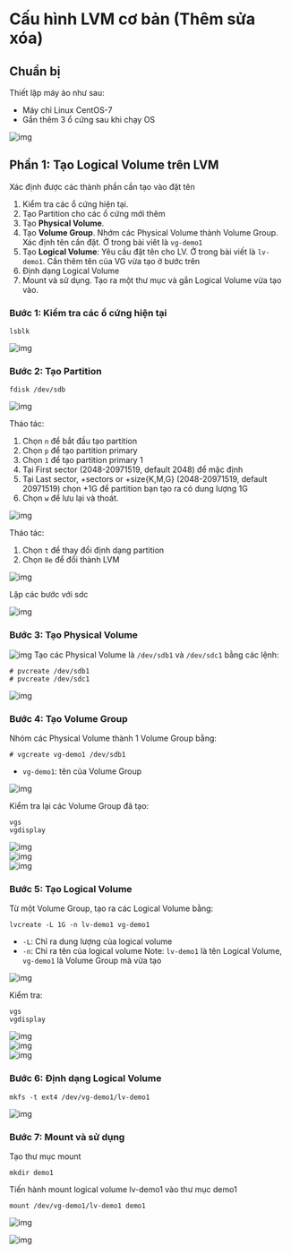 # Cấu hình LVM cơ bản (Thêm sửa xóa)
## Chuẩn bị
Thiết lập máy ảo như sau:
* Máy chỉ Linux CentOS-7
* Gắn thêm 3 ổ cứng sau khi chạy OS

![img](/image/img1.png)

## Phần 1: Tạo Logical Volume trên LVM
Xác định được các thành phần cần tạo vào đặt tên
1. Kiểm tra các ổ cứng hiện tại.
1. Tạo Partition cho các ổ cứng mới thêm
1. Tạo **Physical Volume**. 
1. Tạo **Volume Group**. Nhớm các Physical Volume thành Volume Group. Xác định tên cần đặt. Ở trong bài viêt là `vg-demo1`
1. Tạo **Logical Volume**: Yêu cầu đặt tên cho LV. Ở trong bài viết là `lv-demo1`. Cần thêm tên của VG vừa tạo ở bước trên
1. Định dạng Logical Volume
1. Mount và sử dụng. Tạo ra một thư mục và gắn Logical Volume vừa tạo vào.

### **Bước 1**: Kiểm tra các ổ cứng hiện tại
```
lsblk
```
![img](/image/Screenshot_1.png)

### **Bước 2**: Tạo Partition
```
fdisk /dev/sdb
```

![img](/image/Screenshot_2.png)

Tháo tác:

1. Chọn `n` để bắt đầu tạo partition
1. Chọn `p` để tạo partition primary
1. Chọn `1` để tạo partition primary 1
1. Tại First sector (2048-20971519, default 2048) để mặc định
1. Tại Last sector, +sectors or +size{K,M,G} (2048-20971519, default 20971519) chọn +1G để partition bạn tạo ra có dung lượng 1G
1. Chọn `w` để lưu lại và thoát.

![img](/image/Screenshot_3.png)

Tháo tác:

1. Chọn `t` để thay đổi định dạng partition
2. Chọn `8e` để đổi thành LVM

![img](/image/Screenshot_4.png)

Lặp các bước với sdc

![img](/image/Screenshot_5.png)

### **Bước 3**: Tạo Physical Volume
![img](/image/Screenshot_6.png)
Tạo các Physical Volume là `/dev/sdb1` và `/dev/sdc1` bằng các lệnh:
```
# pvcreate /dev/sdb1
# pvcreate /dev/sdc1
```

![img](/image/Screenshot_7.png)

### **Bước 4**: Tạo Volume Group

Nhóm các Physical Volume thành 1 Volume Group bằng:
```
# vgcreate vg-demo1 /dev/sdb1  
```
* `vg-demo1`: tên của Volume Group

![img](/image/Screenshot_8.png)</br>

Kiểm tra lại các Volume Group đã tạo:
```
vgs
vgdisplay
```

![img](/image/Screenshot_9.png)</br>
![img](/image/Screenshot_10.png)</br>
![img](/image/Screenshot_11.png)

### **Bước 5**: Tạo Logical Volume
Từ một Volume Group, tạo ra các Logical Volume bằng:
```
lvcreate -L 1G -n lv-demo1 vg-demo1
```
* `-L`: Chỉ ra dung lượng của logical volume 
* `-n`: Chỉ ra tên của logical volume Note: `lv-demo1` là tên Logical Volume, `vg-demo1` là Volume Group mà vừa tạo

![img](/image/Screenshot_12.png)</br>

Kiểm tra:
```
vgs
vgdisplay
```

![img](/image/Screenshot_13.png)</br>
![img](/image/Screenshot_14.png)</br>
![img](/image/Screenshot_15.png)</br>

### **Bước 6**: Định dạng Logical Volume
```
mkfs -t ext4 /dev/vg-demo1/lv-demo1
```
![img](/image/Screenshot_16.png)</br>

### **Bước 7**: Mount và sử dụng

Tạo thư mục mount
```
mkdir demo1
```

Tiến hành mount logical volume lv-demo1 vào thư mục demo1
```
mount /dev/vg-demo1/lv-demo1 demo1
```
![img](/image/Screenshot_17.png)</br>

![img](/image/Screenshot_18.png)</br>

